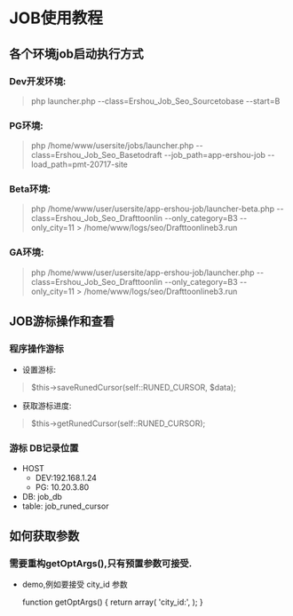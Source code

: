 # JOB使用教程


## 各个环境job启动执行方式
### Dev开发环境:
>php launcher.php --class=Ershou_Job_Seo_Sourcetobase --start=B

### PG环境:
>php /home/www/usersite/jobs/launcher.php   --class=Ershou_Job_Seo_Basetodraft --job_path=app-ershou-job --load_path=pmt-20717-site

### Beta环境:
>php /home/www/user/usersite/app-ershou-job/launcher-beta.php --class=Ershou_Job_Seo_Drafttoonlin --only_category=B3 --only_city=11  > /home/www/logs/seo/Drafttoonlineb3.run

### GA环境:
>php /home/www/user/usersite/app-ershou-job/launcher.php --class=Ershou_Job_Seo_Drafttoonlin --only_category=B3 --only_city=11  > /home/www/logs/seo/Drafttoonlineb3.run


## JOB游标操作和查看

### 程序操作游标
* 设置游标:
>$this->saveRunedCursor(self::RUNED_CURSOR, $data); 
* 获取游标进度:
>$this->getRunedCursor(self::RUNED_CURSOR);


### 游标 DB记录位置
* HOST
	* DEV:192.168.1.24
	* PG: 10.20.3.80
* DB: job_db
* table: job_runed_cursor

## 如何获取参数
### 需要重构getOptArgs(),只有预置参数可接受.
* demo,例如要接受 city_id 参数

   function getOptArgs() {
        return array(
            'city_id:',
        );
    }

 
